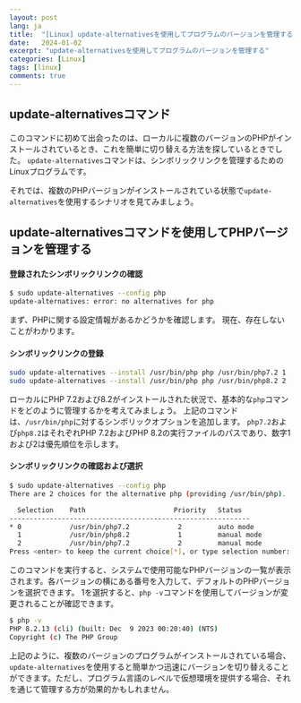 ```yaml
---
layout: post
lang: ja
title:  "[Linux] update-alternativesを使用してプログラムのバージョンを管理する"
date:   2024-01-02
excerpt: "update-alternativesを使用してプログラムのバージョンを管理する"
categories: [Linux]
tags: [linux]
comments: true
---
```


## update-alternativesコマンド
このコマンドに初めて出会ったのは、ローカルに複数のバージョンのPHPがインストールされているとき、これを簡単に切り替える方法を探しているときでした。
`update-alternatives`コマンドは、シンボリックリンクを管理するためのLinuxプログラムです。

それでは、複数のPHPバージョンがインストールされている状態で`update-alternatives`を使用するシナリオを見てみましょう。

## update-alternativesコマンドを使用してPHPバージョンを管理する
#### 登録されたシンボリックリンクの確認
```bash
$ sudo update-alternatives --config php
update-alternatives: error: no alternatives for php
```
まず、PHPに関する設定情報があるかどうかを確認します。
現在、存在しないことがわかります。

#### シンボリックリンクの登録
```bash
sudo update-alternatives --install /usr/bin/php php /usr/bin/php7.2 1
sudo update-alternatives --install /usr/bin/php php /usr/bin/php8.2 2
```
ローカルにPHP 7.2および8.2がインストールされた状況で、基本的な`php`コマンドをどのように管理するかを考えてみましょう。
上記のコマンドは、`/usr/bin/php`に対するシンボリックオプションを追加します。
`php7.2`および`php8.2`はそれぞれPHP 7.2およびPHP 8.2の実行ファイルのパスであり、数字1および2は優先順位を示します。

#### シンボリックリンクの確認および選択
```bash
$ sudo update-alternatives --config php
There are 2 choices for the alternative php (providing /usr/bin/php).

  Selection    Path                      Priority   Status
------------------------------------------------------------
* 0            /usr/bin/php7.2            2         auto mode
  1            /usr/bin/php8.2            1         manual mode
  2            /usr/bin/php7.2            2         manual mode
Press <enter> to keep the current choice[*], or type selection number: 1
```
このコマンドを実行すると、システムで使用可能なPHPバージョンの一覧が表示されます。各バージョンの横にある番号を入力して、デフォルトのPHPバージョンを選択できます。
1を選択すると、`php -v`コマンドを使用してバージョンが変更されることが確認できます。

```bash
$ php -v
PHP 8.2.13 (cli) (built: Dec  9 2023 00:20:40) (NTS)
Copyright (c) The PHP Group
```

上記のように、複数のバージョンのプログラムがインストールされている場合、`update-alternatives`を使用すると簡単かつ迅速にバージョンを切り替えることができます。ただし、プログラム言語のレベルで仮想環境を提供する場合、それを通じて管理する方が効果的かもしれません。
